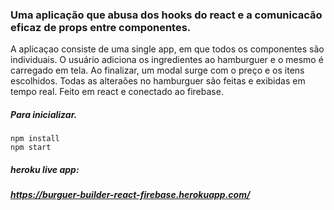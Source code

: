 ### Uma aplicação que abusa dos hooks do react e a comunicacão eficaz de props entre componentes.

A aplicaçao consiste de uma single app, em que todos os componentes são individuais.
O usuário adiciona os ingredientes ao hamburguer e o mesmo é carregado em tela.
Ao finalizar, um modal surge com o preço e os itens escolhidos.
Todas as alteraões no hamburguer são feitas e exibidas em tempo real.
Feito em react e conectado ao firebase.

##### Para inicializar.

```
npm install
npm start
```

##### heroku live app:

##### https://burguer-builder-react-firebase.herokuapp.com/
